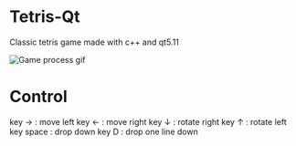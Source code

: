 # Tetris-Qt #
Classic tetris game made with c++ and qt5.11

![Game process gif](https://media.giphy.com/media/4EFrehLUZsTwCCvSrr/giphy.gif)

# Control #
key → :  move left
key ← :  move right
key ↓ : rotate right
key ↑ :  rotate left
key space :  drop down
key D :  drop one line down
